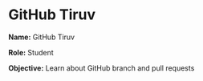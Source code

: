 # GitHub Tiruv

**Name:** GitHub Tiruv


**Role:** Student


**Objective:** Learn about GitHub branch and pull requests
